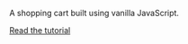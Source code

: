A shopping cart built using vanilla JavaScript.

[Read the tutorial](https://github.com/geoffrey45/js-shopping-cart/blob/article/index.md)
